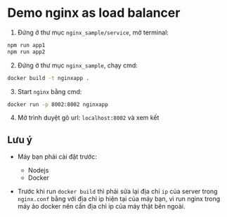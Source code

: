 # Demo nginx as load balancer

1. Đứng ở thư mục `nginx_sample/service`, mở terminal:

```bash
npm run app1
npm run app2
```

2. Đứng ở thư mục `nginx_sample`, chạy cmd:

```bash
docker build -t nginxapp .
```

3. Start `nginx` bằng cmd:

```bash
docker run -p 8002:8002 nginxapp
```

4. Mở trình duyệt gõ url: `localhost:8002` và xem kết

## Lưu ý
- Máy bạn phải cài đặt trước:
    - Nodejs
    - Docker

- Trước khi run `docker build` thì phải sửa lại địa chỉ `ip` của server trong `nginx.conf` bằng với địa chỉ ip hiện tại của máy bạn, vì run nginx trong máy ảo docker nên cần địa chỉ ip của máy thật bên ngoài.